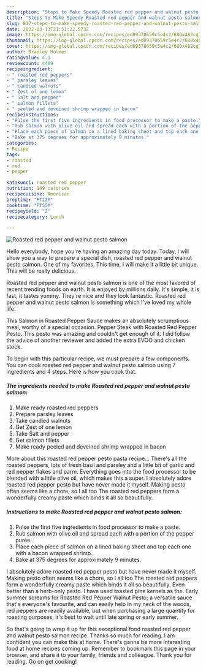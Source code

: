 ```yaml
---
description: "Steps to Make Speedy Roasted red pepper and walnut pesto salmon"
title: "Steps to Make Speedy Roasted red pepper and walnut pesto salmon"
slug: 817-steps-to-make-speedy-roasted-red-pepper-and-walnut-pesto-salmon
date: 2022-03-13T21:51:22.573Z
image: https://img-global.cpcdn.com/recipes/ed09378659c5e4c2/680x482cq70/roasted-red-pepper-and-walnut-pesto-salmon-recipe-main-photo.jpg
thumbnail: https://img-global.cpcdn.com/recipes/ed09378659c5e4c2/680x482cq70/roasted-red-pepper-and-walnut-pesto-salmon-recipe-main-photo.jpg
cover: https://img-global.cpcdn.com/recipes/ed09378659c5e4c2/680x482cq70/roasted-red-pepper-and-walnut-pesto-salmon-recipe-main-photo.jpg
author: Bradley Holmes
ratingvalue: 4.1
reviewcount: 4409
recipeingredient:
- " roasted red peppers"
- " parsley leaves"
- " candied walnuts"
- " Zest of one lemon"
- " Salt and pepper"
- " salmon fillets"
- " peeled and deveined shrimp wrapped in bacon"
recipeinstructions:
- "Pulse the first five ingredients in food processor to make a paste."
- "Rub salmon with olive oil and spread each with a portion of the pepper purée."
- "Place each piece of salmon on a lined baking sheet and top each one with a bacon wrapped shrimp."
- "Bake at 375 degrees for approximately 9 minutes."
categories:
- Recipe
tags:
- roasted
- red
- pepper

katakunci: roasted red pepper 
nutrition: 149 calories
recipecuisine: American
preptime: "PT22M"
cooktime: "PT55M"
recipeyield: "2"
recipecategory: Lunch

---
```



![Roasted red pepper and walnut pesto salmon](https://img-global.cpcdn.com/recipes/ed09378659c5e4c2/680x482cq70/roasted-red-pepper-and-walnut-pesto-salmon-recipe-main-photo.jpg)

Hello everybody, hope you're having an amazing day today. Today, I will show you a way to prepare a special dish, roasted red pepper and walnut pesto salmon. One of my favorites. This time, I will make it a little bit unique. This will be really delicious.

Roasted red pepper and walnut pesto salmon is one of the most favored of recent trending foods on earth. It is enjoyed by millions daily. It's simple, it is fast, it tastes yummy. They're nice and they look fantastic. Roasted red pepper and walnut pesto salmon is something which I've loved my whole life.

This Salmon in Roasted Pepper Sauce makes an absolutely scrumptious meal, worthy of a special occasion. Pepper Steak with Roasted Red Pepper Pesto. This pesto was amazing and couldn&#39;t get enough of it. I did follow the advice of another reviewer and added the extra EVOO and chicken stock.


To begin with this particular recipe, we must prepare a few components. You can cook roasted red pepper and walnut pesto salmon using 7 ingredients and 4 steps. Here is how you cook that.

<!--inarticleads1-->

##### The ingredients needed to make Roasted red pepper and walnut pesto salmon:

1. Make ready  roasted red peppers
1. Prepare  parsley leaves
1. Take  candied walnuts
1. Get  Zest of one lemon
1. Take  Salt and pepper
1. Get  salmon fillets
1. Make ready  peeled and deveined shrimp wrapped in bacon


More about this roasted red pepper pesto pasta recipe… There&#39;s all the roasted peppers, lots of fresh basil and parsley and a little bit of garlic and red pepper flakes and parm. Everything goes into the food processor to be blended with a little olive oil, which makes this a super. I absolutely adore roasted red pepper pesto but have never made it myself. Making pesto often seems like a chore, so I all too The roasted red peppers form a wonderfully creamy paste which binds it all so beautifully. 

<!--inarticleads2-->

##### Instructions to make Roasted red pepper and walnut pesto salmon:

1. Pulse the first five ingredients in food processor to make a paste.
1. Rub salmon with olive oil and spread each with a portion of the pepper purée.
1. Place each piece of salmon on a lined baking sheet and top each one with a bacon wrapped shrimp.
1. Bake at 375 degrees for approximately 9 minutes.


I absolutely adore roasted red pepper pesto but have never made it myself. Making pesto often seems like a chore, so I all too The roasted red peppers form a wonderfully creamy paste which binds it all so beautifully. Even better than a herb-only pesto. I have used toasted pine kernels as the. Early summer screams for Roasted Red Pepper Walnut Pesto; a versatile sauce that&#39;s everyone&#39;s favourite, and can easily help In my neck of the woods, red peppers are readily available, but when purchasing a large quantity for roasting purposes, it&#39;s best to wait until late spring or early summer. 

So that's going to wrap it up for this exceptional food roasted red pepper and walnut pesto salmon recipe. Thanks so much for reading. I am confident you can make this at home. There's gonna be more interesting food at home recipes coming up. Remember to bookmark this page in your browser, and share it to your family, friends and colleague. Thank you for reading. Go on get cooking!
